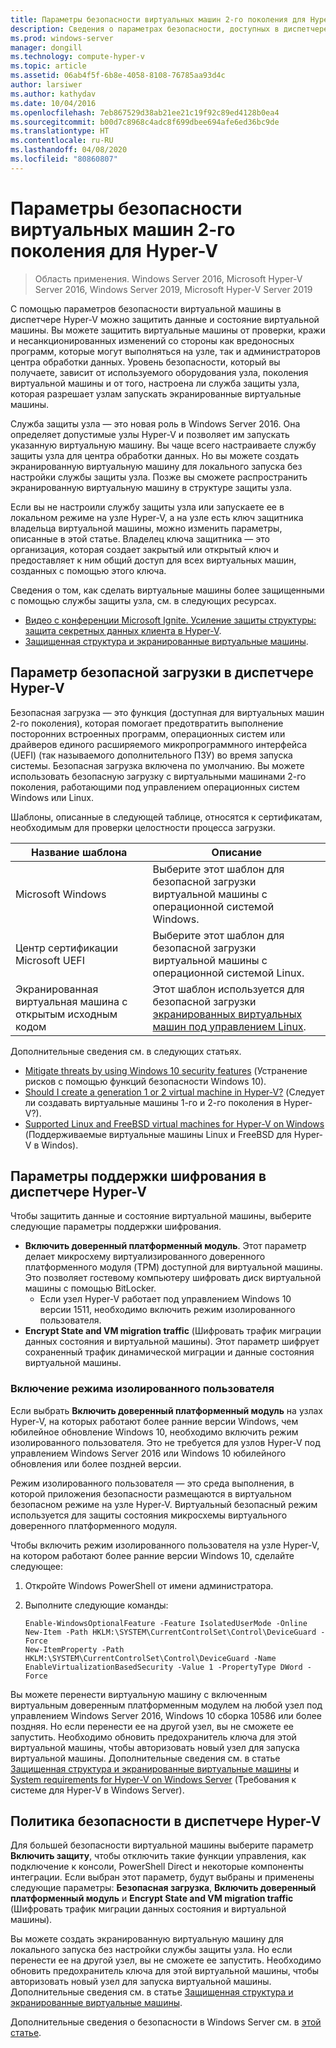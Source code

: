 ```yaml
---
title: Параметры безопасности виртуальных машин 2-го поколения для Hyper-V
description: Сведения о параметрах безопасности, доступных в диспетчере Hyper-V для виртуальных машин 2-го поколения
ms.prod: windows-server
manager: dongill
ms.technology: compute-hyper-v
ms.topic: article
ms.assetid: 06ab4f5f-6b8e-4058-8108-76785aa93d4c
author: larsiwer
ms.author: kathydav
ms.date: 10/04/2016
ms.openlocfilehash: 7eb867529d38ab21ee21c19f92c89ed4128b0ea4
ms.sourcegitcommit: b00d7c8968c4adc8f699dbee694afe6ed36bc9de
ms.translationtype: HT
ms.contentlocale: ru-RU
ms.lasthandoff: 04/08/2020
ms.locfileid: "80860807"
---
```

# <a name="generation-2-virtual-machine-security-settings-for-hyper-v"></a>Параметры безопасности виртуальных машин 2-го поколения для Hyper-V

>Область применения. Windows Server 2016, Microsoft Hyper-V Server 2016, Windows Server 2019, Microsoft Hyper-V Server 2019

С помощью параметров безопасности виртуальной машины в диспетчере Hyper-V можно защитить данные и состояние виртуальной машины. Вы можете защитить виртуальные машины от проверки, кражи и несанкционированных изменений со стороны как вредоносных программ, которые могут выполняться на узле, так и администраторов центра обработки данных. Уровень безопасности, который вы получаете, зависит от используемого оборудования узла, поколения виртуальной машины и от того, настроена ли служба защиты узла, которая разрешает узлам запускать экранированные виртуальные машины.  

Служба защиты узла — это новая роль в Windows Server 2016. Она определяет допустимые узлы Hyper-V и позволяет им запускать указанную виртуальную машину. Вы чаще всего настраиваете службу защиты узла для центра обработки данных. Но вы можете создать экранированную виртуальную машину для локального запуска без настройки службы защиты узла. Позже вы сможете распространить экранированную виртуальную машину в структуре защиты узла.  

Если вы не настроили службу защиты узла или запускаете ее в локальном режиме на узле Hyper-V, а на узле есть ключ защитника владельца виртуальной машины, можно изменить параметры, описанные в этой статье.   Владелец ключа защитника — это организация, которая создает закрытый или открытый ключ и предоставляет к ним общий доступ для всех виртуальных машин, созданных с помощью этого ключа.  

Сведения о том, как сделать виртуальные машины более защищенными с помощью службы защиты узла, см. в следующих ресурсах.  

- [Видео с конференции Microsoft Ignite. Усиление защиты структуры: защита секретных данных клиента в Hyper-V](https://go.microsoft.com/fwlink/?LinkId=746379).
- [Защищенная структура и экранированные виртуальные машины](https://go.microsoft.com/fwlink/?LinkId=746381).

## <a name="secure-boot-setting-in-hyper-v-manager"></a>Параметр безопасной загрузки в диспетчере Hyper-V  

Безопасная загрузка — это функция (доступная для виртуальных машин 2-го поколения), которая помогает предотвратить выполнение посторонних встроенных программ, операционных систем или драйверов единого расширяемого микропрограммного интерфейса (UEFI) (так называемого дополнительного ПЗУ) во время запуска системы. Безопасная загрузка включена по умолчанию. Вы можете использовать безопасную загрузку с виртуальными машинами 2-го поколения, работающими под управлением операционных систем Windows или Linux.  

Шаблоны, описанные в следующей таблице, относятся к сертификатам, необходимым для проверки целостности процесса загрузки.  

|Название шаблона|Описание|  
|-----------------|---------------|  
|Microsoft Windows|Выберите этот шаблон для безопасной загрузки виртуальной машины с операционной системой Windows.|  
|Центр сертификации Microsoft UEFI|Выберите этот шаблон для безопасной загрузки виртуальной машины с операционной системой Linux.|  
|Экранированная виртуальная машина с открытым исходным кодом|Этот шаблон используется для безопасной загрузки [экранированных виртуальных машин под управлением Linux](https://docs.microsoft.com/windows-server/security/guarded-fabric-shielded-vm/guarded-fabric-create-a-linux-shielded-vm-template).|

Дополнительные сведения см. в следующих статьях.  

- [Mitigate threats by using Windows 10 security features](https://docs.microsoft.com/windows/security/threat-protection/overview-of-threat-mitigations-in-windows-10) (Устранение рисков с помощью функций безопасности Windows 10).  
- [Should I create a generation 1 or 2 virtual machine in Hyper-V?](../plan/Should-I-create-a-generation-1-or-2-virtual-machine-in-Hyper-V.md) (Следует ли создавать виртуальные машины 1-го и 2-го поколения в Hyper-V?).  
- [Supported Linux and FreeBSD virtual machines for Hyper-V on Windows](../Supported-Linux-and-FreeBSD-virtual-machines-for-Hyper-V-on-Windows.md) (Поддерживаемые виртуальные машины Linux и FreeBSD для Hyper-V в Windos).  

## <a name="encryption-support-settings-in-hyper-v-manager"></a>Параметры поддержки шифрования в диспетчере Hyper-V

Чтобы защитить данные и состояние виртуальной машины, выберите следующие параметры поддержки шифрования.  

- **Включить доверенный платформенный модуль**. Этот параметр делает микросхему виртуализированного доверенного платформенного модуля (TPM) доступной для виртуальной машины. Это позволяет гостевому компьютеру шифровать диск виртуальной машины с помощью BitLocker.
  - Если узел Hyper-V работает под управлением Windows 10 версии 1511, необходимо включить режим изолированного пользователя. 
- **Encrypt State and VM migration traffic** (Шифровать трафик миграции данных состояния и виртуальной машины). Этот параметр шифрует сохраненный трафик динамической миграции и данные состояния виртуальной машины.

### <a name="enable-isolated-user-mode"></a>Включение режима изолированного пользователя

Если выбрать **Включить доверенный платформенный модуль** на узлах Hyper-V, на которых работают более ранние версии Windows, чем юбилейное обновление Windows 10, необходимо включить режим изолированного пользователя. Это не требуется для узлов Hyper-V под управлением Windows Server 2016 или Windows 10 юбилейного обновления или более поздней версии.

Режим изолированного пользователя — это среда выполнения, в которой приложения безопасности размещаются в виртуальном безопасном режиме на узле Hyper-V. Виртуальный безопасный режим используется для защиты состояния микросхемы виртуального доверенного платформенного модуля.  

Чтобы включить режим изолированного пользователя на узле Hyper-V, на котором работают более ранние версии Windows 10, сделайте следующее:  

1.  Откройте Windows PowerShell от имени администратора.  

2.  Выполните следующие команды:  

    ```  
    Enable-WindowsOptionalFeature -Feature IsolatedUserMode -Online  
    New-Item -Path HKLM:\SYSTEM\CurrentControlSet\Control\DeviceGuard -Force  
    New-ItemProperty -Path HKLM:\SYSTEM\CurrentControlSet\Control\DeviceGuard -Name EnableVirtualizationBasedSecurity -Value 1 -PropertyType DWord -Force  

    ```  

Вы можете перенести виртуальную машину с включенным виртуальным доверенным платформенным модулем на любой узел под управлением Windows Server 2016, Windows 10 сборка 10586 или более поздняя. Но если перенести ее на другой узел, вы не сможете ее запустить. Необходимо обновить предохранитель ключа для этой виртуальной машины, чтобы авторизовать новый узел для запуска виртуальной машины. Дополнительные сведения см. в статье [Защищенная структура и экранированные виртуальные машины](https://go.microsoft.com/fwlink/?LinkId=746381) и [System requirements for Hyper-V on Windows Server](../System-requirements-for-Hyper-V-on-Windows.md) (Требования к системе для Hyper-V в Windows Server).  

## <a name="security-policy-in-hyper-v-manager"></a>Политика безопасности в диспетчере Hyper-V  
Для большей безопасности виртуальной машины выберите параметр **Включить защиту**, чтобы отключить такие функции управления, как подключение к консоли, PowerShell Direct и некоторые компоненты интеграции. Если выбран этот параметр, будут выбраны и применены следующие параметры: **Безопасная загрузка**, **Включить доверенный платформенный модуль** и **Encrypt State and VM migration traffic** (Шифровать трафик миграции данных состояния и виртуальной машины).   

Вы можете создать экранированную виртуальную машину для локального запуска без настройки службы защиты узла. Но если перенести ее на другой узел, вы не сможете ее запустить. Необходимо обновить предохранитель ключа для этой виртуальной машины, чтобы авторизовать новый узел для запуска виртуальной машины. Дополнительные сведения см. в статье [Защищенная структура и экранированные виртуальные машины](https://go.microsoft.com/fwlink/?LinkId=746381).  

Дополнительные сведения о безопасности в Windows Server см. в [этой статье](../../../security/Security-and-Assurance.md).  
